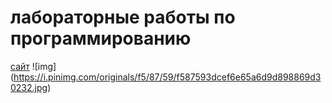 # лабораторные работы по программированию
[сайт](<https://pstu.ru/> "ПНИПУ")
![img] (https://i.pinimg.com/originals/f5/87/59/f587593dcef6e65a6d9d898869d30232.jpg)

